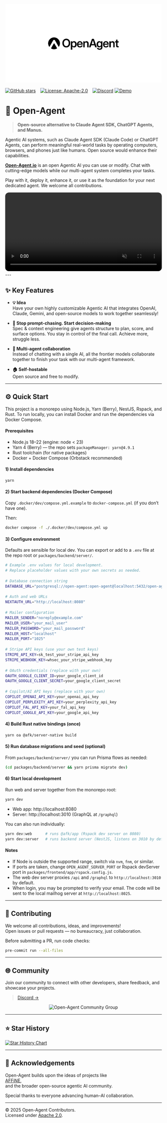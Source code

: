 ![logo](tools/public/logo.jpg)

[![GitHub stars](https://img.shields.io/github/stars/AFK-surf/open-agent?style=social)](https://github.com/AFK-surf/open-agent/stargazers) &ensp;
[![License: Apache-2.0](https://img.shields.io/badge/License-Apache%202.0-blue.svg)](https://opensource.org/licenses/Apache-2.0) &ensp;
[![Discord](https://img.shields.io/badge/Discord-Join-blue)](https://discord.gg/your-discord-invite)
[![Demo](https://img.shields.io/badge/Demo-OpenAgent.io-yellow)](http://open-agent.io)

# 👋 Open-Agent

> **Open-source alternative to Claude Agent SDK, ChatGPT Agents, and Manus.**

Agentic AI systems, such as Claude Agent SDK (Claude Code) or ChatGPT Agents, can perform meaningful real-world tasks by operating computers, browsers, and phones just like humans. Open source would enhance their capabilities.

[**Open-Agent.io**](http://open-agent.io/) is an open Agentic AI you can use or modify. Chat with cutting-edge models while our multi-agent system completes your tasks.

Play with it, deploy it, enhance it, or use it as the foundation for your next dedicated agent. We welcome all contributions.

<div align="center">
  <video src="packages/frontend/app/public/videos/openagent_intro.mp4" controls muted playsinline style="max-height:640px; min-height:200px; width:100%; border-radius:12px;">
    Your browser does not support the video tag. You can download the video <a href="packages/frontend/app/public/videos/openagent_intro.mp4">here</a>.
  </video>
</div>
---

## ✨ Key Features

- **💡 Idea**  
  Have your own highly customizable Agentic AI that integrates OpenAI, Claude, Gemini, and open-source models to work together seamlessly!

- **💬 Stop prompt-chasing. Start decision-making**  
  Spec & context engineering give agents structure to plan, score, and surface options. You stay in control of the final call. Achieve more, struggle less.

- **🔔 Multi-agent collaboration**  
  Instead of chatting with a single AI, all the frontier models collaborate together to finish your task with our multi-agent framework.

- **🏠 Self-hostable**  
  Open source and free to modify.

---

## ⚙️ Quick Start

This project is a monorepo using Node.js, Yarn (Berry), NestJS, Rspack, and Rust. To run locally, you can install Docker and run the dependencies via Docker Compose.

#### Prerequisites

- Node.js 18–22 (engine: node < 23)
- Yarn 4 (Berry) — the repo sets `packageManager: yarn@4.9.1`
- Rust toolchain (for native packages)
- Docker + Docker Compose (Orbstack recommended)

#### 1) Install dependencies

```bash
yarn
```

#### 2) Start backend dependencies (Docker Compose)

Copy `.docker/dev/compose.yml.example` to `docker-compose.yml` (if you don’t have one).

Then:

```bash
docker compose -f ./.docker/dev/compose.yml up
```

#### 3) Configure environment

Defaults are sensible for local dev. You can export or add to a `.env` file at the repo root or `packages/backend/server/`.

```bash
# Example .env values for local development.
# Replace placeholder values with your own secrets as needed.

# Database connection string
DATABASE_URL="postgresql://open-agent:open-agent@localhost:5432/open-agent"

# Auth and web URLs
NEXTAUTH_URL="http://localhost:8080"

# Mailer configuration
MAILER_SENDER="noreply@example.com"
MAILER_USER="your_mail_user"
MAILER_PASSWORD="your_mail_password"
MAILER_HOST="localhost"
MAILER_PORT="1025"

# Stripe API keys (use your own test keys)
STRIPE_API_KEY=sk_test_your_stripe_api_key
STRIPE_WEBHOOK_KEY=whsec_your_stripe_webhook_key

# OAuth credentials (replace with your own)
OAUTH_GOOGLE_CLIENT_ID=your_google_client_id
OAUTH_GOOGLE_CLIENT_SECRET=your_google_client_secret

# Copilot/AI API keys (replace with your own)
COPILOT_OPENAI_API_KEY=your_openai_api_key
COPILOT_PERPLEXITY_API_KEY=your_perplexity_api_key
COPILOT_FAL_API_KEY=your_fal_api_key
COPILOT_GOOGLE_API_KEY=your_google_api_key
```

#### 4) Build Rust native bindings (once)

```bash
yarn oa @afk/server-native build
```

#### 5) Run database migrations and seed (optional)

From `packages/backend/server/` you can run Prisma flows as needed:

```bash
(cd packages/backend/server && yarn prisma migrate dev)
```

#### 6) Start local development

Run web and server together from the monorepo root:

```bash
yarn dev
```

- Web app: http://localhost:8080
- Server: http://localhost:3010 (GraphQL at `/graphql`)

You can also run individually:

```bash
yarn dev:web      # runs @afk/app (Rspack dev server on 8080)
yarn dev:server   # runs backend server (NestJS, listens on 3010 by default)
```

#### Notes

- If Node is outside the supported range, switch via `nvm`, `fnm`, or similar.
- If ports are taken, change `OPEN_AGENT_SERVER_PORT` or Rspack devServer port in `packages/frontend/app/rspack.config.js`.
- The web dev server proxies `/api` and `/graphql` to `http://localhost:3010` by default.
- When login, you may be prompted to verify your email. The code will be sent to the local mailhog server at `http://localhost:8025`.

---

## 🤝 Contributing

We welcome all contributions, ideas, and improvements!  
Open issues or pull requests — no bureaucracy, just collaboration.

Before submitting a PR, run code checks:

```bash
pre-commit run --all-files
```

---

## 🌐 Community

Join our community to connect with other developers, share feedback, and showcase your projects.

> [Discord →](https://discord.gg/your-discord-invite)

<div align="center">
  <img src="assets/community_group.jpg" width="300" alt="Open-Agent Community Group"/>
</div>

---

## ⭐ Star History

[![Star History Chart](https://api.star-history.com/svg?repos=AFK-surf/open-agent&type=Date)](https://star-history.com/#AFK-surf/open-agent&Date)

---

## 💙 Acknowledgements

Open-Agent builds upon the ideas of projects like  
[AFFiNE](<[https://github.com/browserbase/stagehand](https://github.com/toeverything/AFFiNE)>),  
and the broader open-source agentic AI community.

Special thanks to everyone advancing human–AI collaboration.

---

© 2025 Open-Agent Contributors.  
Licensed under [Apache 2.0](https://opensource.org/licenses/Apache-2.0).
